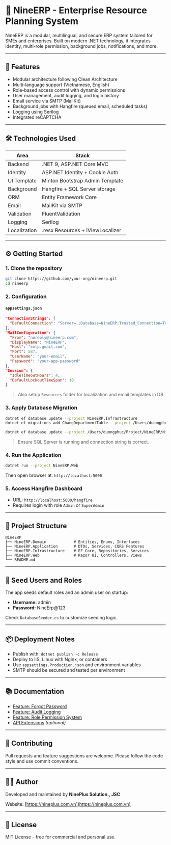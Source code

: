 # 🧾 NineERP - Enterprise Resource Planning System

NineERP is a modular, multilingual, and secure ERP system tailored for SMEs and enterprises. Built on modern .NET technology, it integrates identity, multi-role permission, background jobs, notifications, and more.

---

## 🚀 Features

- Modular architecture following Clean Architecture
- Multi-language support (Vietnamese, English)
- Role-based access control with dynamic permissions
- User management, audit logging, and login history
- Email service via SMTP (MailKit)
- Background jobs with Hangfire (queued email, scheduled tasks)
- Logging using Serilog
- Integrated reCAPTCHA

---

## 🛠 Technologies Used

| Area         | Stack                                   |
|--------------|-----------------------------------------|
| Backend      | .NET 9, ASP.NET Core MVC|
| Identity     | ASP.NET Identity + Cookie Auth          |
| UI Template  | Minton Bootstrap Admin Template         |
| Background   | Hangfire + SQL Server storage           |
| ORM          | Entity Framework Core                   |
| Email        | MailKit via SMTP                        |
| Validation   | FluentValidation                        |
| Logging      | Serilog                                 |
| Localization | .resx Resources + IViewLocalizer        |

---

## ⚙️ Getting Started

### 1. Clone the repository
```bash
git clone https://github.com/your-org/nineerp.git
cd nineerp
```

### 2. Configuration

#### `appsettings.json`
```json
"ConnectionStrings": {
  "DefaultConnection": "Server=.;Database=NineERP;Trusted_Connection=True;"
},
"MailConfiguration": {
  "From": "noreply@nineerp.com",
  "DisplayName": "NineERP",
  "Host": "smtp.gmail.com",
  "Port": 587,
  "UserName": "your-email",
  "Password": "your-app-password"
},
"Session": {
  "IdleTimeoutHours": 4,
  "DefaultLockoutTimeSpan": 10
}
```

> Also setup `Resources` folder for localization and email templates in DB.

### 3. Apply Database Migration
```bash
dotnet ef database update --project NineERP.Infrastructure
dotnet ef migrations add ChangDepartmentTable --project /Users/duongphuc/Project/NineERP/NineERP.Infrastructure --startup-project /Users/duongphuc/Project/NineERP/NineERP.Web

dotnet ef database update --project /Users/duongphuc/Project/NineERP/NineERP.Infrastructure --startup-project /Users/duongphuc/Project/NineERP/NineERP.Web

```
> Ensure SQL Server is running and connection string is correct.

### 4. Run the Application
```bash
dotnet run --project NineERP.Web
```

Then open browser at: `http://localhost:5000`

### 5. Access Hangfire Dashboard
- URL: `http://localhost:5000/hangfire`
- Requires login with role `Admin` or `SuperAdmin`

---

## 🧩 Project Structure

```
NineERP
├── NineERP.Domain            # Entities, Enums, Interfaces
├── NineERP.Application       # DTOs, Services, CQRS Features
├── NineERP.Infrastructure    # EF Core, Repositories, Services
├── NineERP.Web               # Razor UI, Controllers, Views
└── README.md
```

---

## 🧪 Seed Users and Roles
The app seeds default roles and an admin user on startup:

- **Username:** admin
- **Password:** NineErp@123

Check `DatabaseSeeder.cs` to customize seeding logic.

---

## 📦 Deployment Notes

- Publish with: `dotnet publish -c Release`
- Deploy to IIS, Linux with Nginx, or containers
- Use `appsettings.Production.json` and environment variables
- SMTP should be secured and tested per environment

---

## 📚 Documentation

- [Feature: Forgot Password](docs/ForgotPassword.md)
- [Feature: Audit Logging](docs/AuditLog.md)
- [Feature: Role Permission System](docs/Permission.md)
- [API Extensions](docs/API.md) *(optional)*

---

## 🧠 Contributing

Pull requests and feature suggestions are welcome. Please follow the code style and use commit conventions.

---

## 👨‍💻 Author
Developed and maintained by **NinePlus Solution., JSC**

Website: [https://nineplus.com.vn](https://nineplus.com.vn)

---

## 📄 License
MIT License - free for commercial and personal use.

